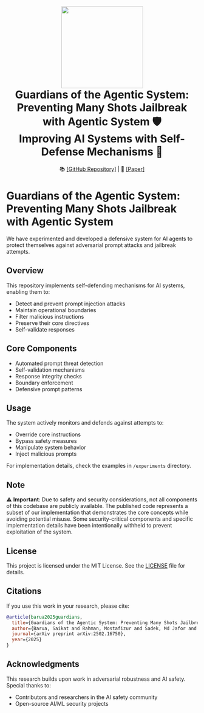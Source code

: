 <h1 align="center">
  <a href="https://github.com/GitsSaikat/Guardians-Preventing-Jail-Break-Prompts">
    <img src="figures/Guardian_LOGO.jpg" width="215" /></a><br>
  <b>Guardians of the Agentic System: Preventing Many Shots Jailbreak with Agentic System 🛡️</b><br>
  <b> Improving AI Systems with Self-Defense Mechanisms 🤖</b><br>
</h1>

<p align="center">
  📚 <a href="https://github.com/GitsSaikat/Guardians-Preventing-Jail-Break-Prompts">[GitHub Repository]</a> |
  📝 <a href="https://arxiv.org/abs/2502.16750">[Paper]</a>
</p>

# Guardians of the Agentic System: Preventing Many Shots Jailbreak with Agentic System

We have experimented and developed a defensive system for AI agents to protect themselves against adversarial prompt attacks and jailbreak attempts.

## Overview

This repository implements self-defending mechanisms for AI systems, enabling them to:
- Detect and prevent prompt injection attacks
- Maintain operational boundaries
- Filter malicious instructions
- Preserve their core directives
- Self-validate responses

## Core Components

- Automated prompt threat detection
- Self-validation mechanisms
- Response integrity checks
- Boundary enforcement
- Defensive prompt patterns

## Usage

The system actively monitors and defends against attempts to:
- Override core instructions
- Bypass safety measures
- Manipulate system behavior
- Inject malicious prompts

For implementation details, check the examples in `/experiments` directory.

## Note

⚠️ **Important**: Due to safety and security considerations, not all components of this codebase are publicly available. The published code represents a subset of our implementation that demonstrates the core concepts while avoiding potential misuse. Some security-critical components and specific implementation details have been intentionally withheld to prevent exploitation of the system.

## License

This project is licensed under the MIT License. See the [LICENSE](LICENSE) file for details.

## Citations

If you use this work in your research, please cite:

```bibtex
@article{barua2025guardians,
  title={Guardians of the Agentic System: Preventing Many Shots Jailbreak with Agentic System},
  author={Barua, Saikat and Rahman, Mostafizur and Sadek, Md Jafor and Islam, Rafiul and Khaled, Shehnaz and Kabir, Ahmedul},
  journal={arXiv preprint arXiv:2502.16750},
  year={2025}
}
```

## Acknowledgments

This research builds upon work in adversarial robustness and AI safety. Special thanks to:
- Contributors and researchers in the AI safety community
- Open-source AI/ML security projects